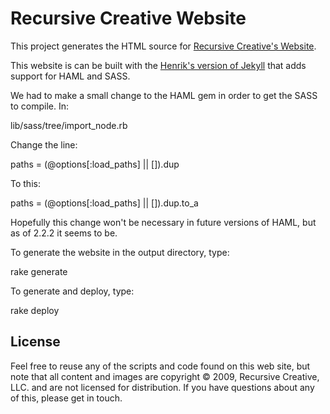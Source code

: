 # Recursive Creative Website

This project generates the HTML source for [Recursive Creative's Website](http://recursivecreative.com).

This website is can be built with the [Henrik's version of Jekyll](http://github.com/henrik/jekyll/tree/master)
that adds support for HAML and SASS.

We had to make a small change to the HAML gem in order to get the SASS to compile. In:

  lib/sass/tree/import_node.rb

Change the line:

  paths = (@options[:load_paths] || []).dup

To this:

  paths = (@options[:load_paths] || []).dup.to_a

Hopefully this change won't be necessary in future versions of HAML, but as of 2.2.2 it seems to be.

To generate the website in the output directory, type:

  rake generate

To generate and deploy, type:

  rake deploy


## License

Feel free to reuse any of the scripts and code found on this web site, but note that all content and
images are copyright © 2009, Recursive Creative, LLC. and are not licensed for distribution. If you
have questions about any of this, please get in touch.